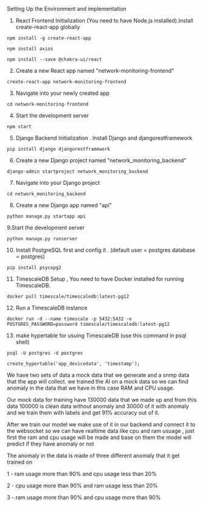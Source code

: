 Setting Up the Environment and implementation
1. React Frontend Initialization (You need to have Node.js installed).Install create-react-app globally
```
npm install -g create-react-app
```
```
npm install axios
```

```
npm install --save @chakra-ui/react
```

2. Create a new React app named "network-monitoring-frontend"
```
create-react-app network-monitoring-frontend
```
3. Navigate into your newly created app
```
cd network-monitoring-frontend
```
4. Start the development server
```
npm start
```
5. Django Backend Initialization . Install Django and djangorestframework
```
pip install django djangorestframework
```
6. Create a new Django project named "network_monitoring_backend"
```
django-admin startproject network_monitoring_backend
```
7. Navigate into your Django project
```
cd network_monitoring_backend
```
8. Create a new Django app named "api"
```
python manage.py startapp api
```
9.Start the development server
```
python manage.py runserver
```
10. Install PostgreSQL first and config it . (default user = postgres database = postgres)
```
pip install psycopg2
```
11. TimescaleDB Setup , You need to have Docker installed for running TimescaleDB.
```
docker pull timescale/timescaledb:latest-pg12
```
12. Run a TimescaleDB instance
```
docker run -d --name timescale -p 5432:5432 -e POSTGRES_PASSWORD=password timescale/timescaledb:latest-pg12
```
13. make hypertable for usuing TimescaleDB (use this command in psql shell)
```
psql -U postgres -d postgres
```
```
create_hypertable('app_devicedata', 'timestamp');
```
We have two sets of data a mock data that we generate and a snmp data that the app will collect. we trained the AI on a mock data so we can find anomaly in the data that we have in this case RAM and CPU usage.

Our mock data for training have 130000 data that we made up and from this data 100000 is clean data without anomaly and 30000 of it with anomaly and we train them with labels and get 91% accuracy out of it.

After we train our model we make use of it in our backend and connect it to the websocket so we can have realtime data like cpu and ram usuage , just first the ram and cpu usage will be made and base on them the model will predict if they have anomaly or not

The anomaly in the data is made of three different anomaly that it get trained on

1 - ram usage more than 90% and cpu usage less than 20%

2 - cpu usage more than 90% and ram usage less than 20%

3 - ram usage more than 90% and cpu usage more than 90%
